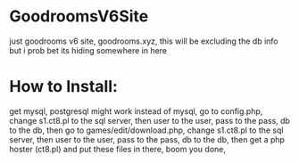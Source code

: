 # GoodroomsV6Site
just goodrooms v6 site, goodrooms.xyz, this will be excluding the db info but i prob bet its hiding somewhere in here
# How to Install:
get mysql, postgresql might work instead of mysql,
go to config.php,
change s1.ct8.pl to the sql server,
then user to the user,
pass to the pass,
db to the db,
then go to games/edit/download.php,
change s1.ct8.pl to the sql server,
then user to the user,
pass to the pass,
db to the db,
then get a php hoster (ct8.pl) and put these files in there,
boom you done,
